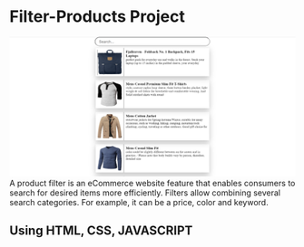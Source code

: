 # Filter-Products Project
<img src="https://github.com/avinashkumar71/filter-products/blob/main/UI.png">
A product filter is an eCommerce website feature that enables consumers to search for desired items more efficiently. Filters allow combining several search categories. For example, it can be a price, color and keyword.

## Using HTML, CSS, JAVASCRIPT
